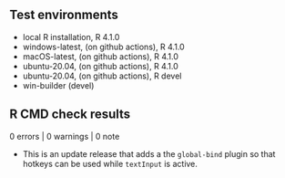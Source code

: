 ## Test environments
* local R installation, R 4.1.0
* windows-latest, (on github actions), R 4.1.0
* macOS-latest, (on github actions), R 4.1.0
* ubuntu-20.04, (on github actions), R 4.1.0
* ubuntu-20.04, (on github actions), R devel
* win-builder (devel)

## R CMD check results

0 errors | 0 warnings | 0 note

* This is an update release that adds a the `global-bind` plugin so that hotkeys can be used while `textInput` is active.
